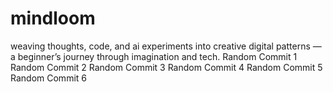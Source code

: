 # mindloom
weaving thoughts, code, and ai experiments into creative digital patterns — a beginner’s journey through imagination and tech.
Random Commit 1
Random Commit 2
Random Commit 3
Random Commit 4
Random Commit 5
Random Commit 6
